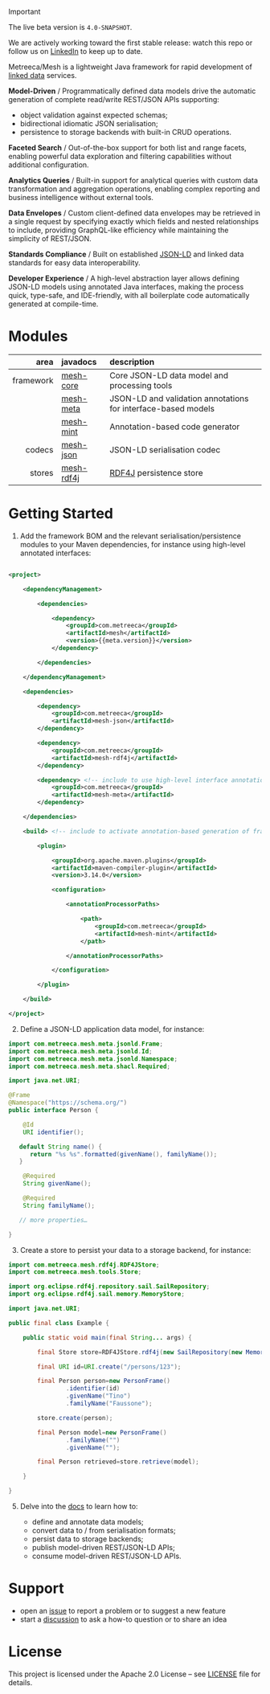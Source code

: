 <!--- # Metreeca/Mesh --->

<!--[![Maven Central](https://img.shields.io/maven-central/v/com.metreeca/mesh.svg)](https://central.sonatype.com/artifact/com.metreeca/mesh/ -->

> [!IMPORTANT]
>
> The live beta version is `4.0-SNAPSHOT`.
>
> We are actively working toward the first stable release: watch this repo or follow us
> on [LinkedIn](https://linkedin.com/company/metreeca) to keep up to date.

Metreeca/Mesh is a lightweight Java framework for rapid development of
[linked data](https://www.w3.org/2013/data/) services.

**Model-Driven** / Programmatically defined data models drive the automatic generation of complete read/write REST/JSON
APIs supporting:

- object validation against expected schemas;
- bidirectional idiomatic JSON serialisation;
- persistence to storage backends with built-in CRUD operations.

**Faceted Search** / Out-of-the-box support for both list and range facets, enabling powerful data exploration and
filtering capabilities without additional configuration.

**Analytics Queries** / Built-in support for analytical queries with custom data transformation and aggregation
operations, enabling complex reporting and business intelligence without external tools.

**Data Envelopes** / Custom client-defined data envelopes may be retrieved in a single request by specifying exactly
which
fields and
nested relationships to include, providing GraphQL-like efficiency while maintaining the simplicity of REST/JSON.

**Standards Compliance** / Built on established [JSON-LD](https://json-ld.org/primer/latest/) and linked data standards
for easy data interoperability.

**Developer Experience**  / A high-level abstraction layer allows defining JSON-LD models using annotated Java
interfaces, making the process quick, type-safe, and IDE-friendly, with all boilerplate code automatically generated at
compile-time.

# Modules

|      area | javadocs                                                     | description                                                   |
|----------:|:-------------------------------------------------------------|:--------------------------------------------------------------|
| framework | [mesh-core](https://javadoc.io/doc/com.metreeca/mesh-core)   | Core JSON-LD data model and processing tools                  |
|           | [mesh-meta](https://javadoc.io/doc/com.metreeca/mesh-meta)   | JSON-LD and validation annotations for interface-based models |
|           | [mesh-mint](https://javadoc.io/doc/com.metreeca/mesh-mint)   | Annotation-based code generator                               |
|    codecs | [mesh-json](https://javadoc.io/doc/com.metreeca/mesh-json)   | JSON-LD serialisation codec                                   |
|    stores | [mesh-rdf4j](https://javadoc.io/doc/com.metreeca/mesh-rdf4j) | [RDF4J](https://rdf4j.org) persistence store                  |

# Getting Started

1. Add the framework BOM and the relevant serialisation/persistence modules to your Maven dependencies, for instance
   using high-level annotated interfaces:

```xml 

<project>

    <dependencyManagement>

        <dependencies>

            <dependency>
                <groupId>com.metreeca</groupId>
                <artifactId>mesh</artifactId>
                <version>{{meta.version}}</version>
            </dependency>

        </dependencies>

    </dependencyManagement>

    <dependencies>

        <dependency>
            <groupId>com.metreeca</groupId>
            <artifactId>mesh-json</artifactId>
        </dependency>

        <dependency>
            <groupId>com.metreeca</groupId>
            <artifactId>mesh-rdf4j</artifactId>
        </dependency>

        <dependency> <!-- include to use high-level interface annotations -->
            <groupId>com.metreeca</groupId>
            <artifactId>mesh-meta</artifactId>
        </dependency>

    </dependencies>

    <build> <!-- include to activate annotation-based generation of frame objects -->

        <plugin>

            <groupId>org.apache.maven.plugins</groupId>
            <artifactId>maven-compiler-plugin</artifactId>
            <version>3.14.0</version>

            <configuration>

                <annotationProcessorPaths>

                    <path>
                        <groupId>com.metreeca</groupId>
                        <artifactId>mesh-mint</artifactId>
                    </path>

                </annotationProcessorPaths>

            </configuration>

        </plugin>

    </build>

</project>
```

2. Define a JSON-LD application data model, for instance:

```java
import com.metreeca.mesh.meta.jsonld.Frame;
import com.metreeca.mesh.meta.jsonld.Id;
import com.metreeca.mesh.meta.jsonld.Namespace;
import com.metreeca.mesh.meta.shacl.Required;

import java.net.URI;

@Frame
@Namespace("https://schema.org/")
public interface Person {

    @Id
    URI identifier();

   default String name() {
      return "%s %s".formatted(givenName(), familyName());
   }

    @Required
    String givenName();

    @Required
    String familyName();

   // more properties…

}
```

3. Create a store to persist your data to a storage backend, for instance:

```java
import com.metreeca.mesh.rdf4j.RDF4JStore;
import com.metreeca.mesh.tools.Store;

import org.eclipse.rdf4j.repository.sail.SailRepository;
import org.eclipse.rdf4j.sail.memory.MemoryStore;

import java.net.URI;

public final class Example {

    public static void main(final String... args) {

        final Store store=RDF4JStore.rdf4j(new SailRepository(new MemoryStore()));

        final URI id=URI.create("/persons/123");

        final Person person=new PersonFrame()
                .identifier(id)
                .givenName("Tino")
                .familyName("Faussone");

        store.create(person);

        final Person model=new PersonFrame()
                .familyName("")
                .givenName("");

        final Person retrieved=store.retrieve(model);

    }

}
```

5. Delve into the [docs](https://metreeca.github.io/mesh/tutorials/) to learn how to:

   - define and annotate data models;
   - convert data to / from serialisation formats;
   - persist data to storage backends;
   - publish model-driven REST/JSON-LD APIs;
   - consume model-driven REST/JSON-LD APIs.

# Support

- open an [issue](https://github.com/metreeca/mesh/issues) to report a problem or to suggest a new feature
- start a [discussion](https://github.com/metreeca/mesh/discussions) to ask a how-to question or to share an idea

# License

This project is licensed under the Apache 2.0 License –
see [LICENSE](https://github.com/metreeca/mesh/blob/main/LICENSE) file for details.
